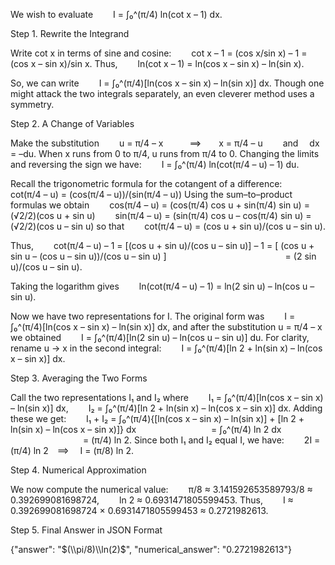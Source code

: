 We wish to evaluate
  I = ∫₀^(π/4) ln(cot x – 1) dx.

Step 1. Rewrite the Integrand

Write cot x in terms of sine and cosine:
  cot x – 1 = (cos x/sin x) – 1 = (cos x – sin x)/sin x.
Thus,
  ln(cot x – 1) = ln(cos x – sin x) – ln(sin x).

So, we can write
  I = ∫₀^(π/4)[ln(cos x – sin x) – ln(sin x)] dx. 
Though one might attack the two integrals separately, an even cleverer method uses a symmetry.

Step 2. A Change of Variables

Make the substitution
  u = π/4 – x   ⟹  x = π/4 – u   and  dx = –du.
When x runs from 0 to π/4, u runs from π/4 to 0. Changing the limits and reversing the sign we have:
  I = ∫₀^(π/4) ln(cot(π/4 – u) – 1) du.

Recall the trigonometric formula for the cotangent of a difference:
  cot(π/4 – u) = (cos(π/4 – u))/(sin(π/4 – u))
Using the sum–to–product formulas we obtain
  cos(π/4 – u) = (cos(π/4) cos u + sin(π/4) sin u) = (√2/2)(cos u + sin u)
  sin(π/4 – u) = (sin(π/4) cos u – cos(π/4) sin u) = (√2/2)(cos u – sin u)
so that
  cot(π/4 – u) = (cos u + sin u)/(cos u – sin u).

Thus,
  cot(π/4 – u) – 1 = [(cos u + sin u)/(cos u – sin u)] – 1 = [ (cos u + sin u – (cos u – sin u))/(cos u – sin u) ]
              = (2 sin u)/(cos u – sin u).

Taking the logarithm gives
  ln(cot(π/4 – u) – 1) = ln(2 sin u) – ln(cos u – sin u).

Now we have two representations for I. The original form was
  I = ∫₀^(π/4)[ln(cos x – sin x) – ln(sin x)] dx,
and after the substitution u = π/4 – x we obtained
  I = ∫₀^(π/4)[ln(2 sin u) – ln(cos u – sin u)] du.
For clarity, rename u → x in the second integral:
  I = ∫₀^(π/4)[ln 2 + ln(sin x) – ln(cos x – sin x)] dx.

Step 3. Averaging the Two Forms

Call the two representations I₁ and I₂ where
  I₁ = ∫₀^(π/4)[ln(cos x – sin x) – ln(sin x)] dx,
  I₂ = ∫₀^(π/4)[ln 2 + ln(sin x) – ln(cos x – sin x)] dx.
Adding these we get:
  I₁ + I₂ = ∫₀^(π/4){[ln(cos x – sin x) – ln(sin x)] + [ln 2 + ln(sin x) – ln(cos x – sin x)]} dx
         = ∫₀^(π/4) ln 2 dx
         = (π/4) ln 2.
Since both I₁ and I₂ equal I, we have:
  2I = (π/4) ln 2 ⟹  I = (π/8) ln 2.

Step 4. Numerical Approximation

We now compute the numerical value:
  π/8 ≈ 3.141592653589793/8 ≈ 0.392699081698724,
  ln 2 ≈ 0.6931471805599453.
Thus, 
  I ≈ 0.392699081698724 × 0.6931471805599453 ≈ 0.2721982613.

Step 5. Final Answer in JSON Format

{"answer": "$(\\pi/8)\\ln(2)$", "numerical_answer": "0.2721982613"}